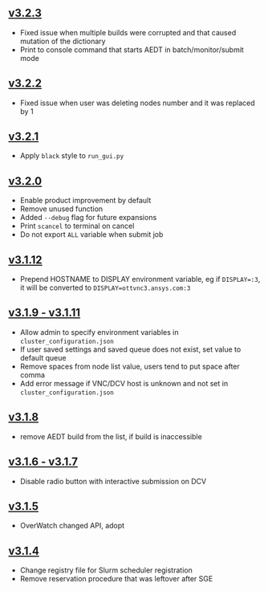 ## [v3.2.3](https://github.com/beliaev-maksim/linux_hpc_launcher_slurm/compare/v3.2.2...v3.2.3)
* Fixed issue when multiple builds were corrupted and that caused mutation of the dictionary
* Print to console command that starts AEDT in batch/monitor/submit mode

## [v3.2.2](https://github.com/beliaev-maksim/linux_hpc_launcher_slurm/compare/v3.2.1...v3.2.2)
* Fixed issue when user was deleting nodes number and it was replaced by 1


## [v3.2.1](https://github.com/beliaev-maksim/linux_hpc_launcher_slurm/compare/v3.2.0...v3.2.1)
* Apply `black` style to `run_gui.py`

## [v3.2.0](https://github.com/beliaev-maksim/linux_hpc_launcher_slurm/compare/v3.1.12...v3.2.0)
* Enable product improvement by default
* Remove unused function
* Added `--debug` flag for future expansions
* Print `scancel` to terminal on cancel
* Do not export `ALL` variable when submit job 

## [v3.1.12](https://github.com/beliaev-maksim/linux_hpc_launcher_slurm/compare/v3.1.11...v3.1.12)
* Prepend HOSTNAME to DISPLAY environment variable, 
eg if `DISPLAY=:3`, it will be converted to `DISPLAY=ottvnc3.ansys.com:3`

## [v3.1.9 - v3.1.11](https://github.com/beliaev-maksim/linux_hpc_launcher_slurm/compare/v3.1.8...v3.1.11)
* Allow admin to specify environment variables in `cluster_configuration.json`
* If user saved settings and saved queue does not exist, set value to default queue
* Remove spaces from node list value, users tend to put space after comma
* Add error message if VNC/DCV host is unknown and not set in `cluster_configuration.json`

## [v3.1.8](https://github.com/beliaev-maksim/linux_hpc_launcher_slurm/compare/v3.1.7...v3.1.8)
* remove AEDT build from the list, if build is inaccessible

## [v3.1.6 - v3.1.7](https://github.com/beliaev-maksim/linux_hpc_launcher_slurm/compare/v3.1.5...v3.1.7)
* Disable radio button with interactive submission on DCV

## [v3.1.5](https://github.com/beliaev-maksim/linux_hpc_launcher_slurm/compare/v3.1.4...v3.1.5)
* OverWatch changed API, adopt

## [v3.1.4](https://github.com/beliaev-maksim/linux_hpc_launcher_slurm/compare/v3.1.3...v3.1.4)
* Change registry file for Slurm scheduler registration
* Remove reservation procedure that was leftover after SGE
